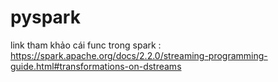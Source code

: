 # pyspark
link tham khảo cái func trong spark : https://spark.apache.org/docs/2.2.0/streaming-programming-guide.html#transformations-on-dstreams
